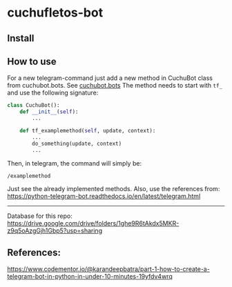 # cuchufletos-bot

## Install

## How to use
For a new telegram-command just add a new method in CuchuBot class from cuchubot.bots. See [cuchubot.bots](cuchubot.bots)
The method needs to start with `tf_` and use the following signature:

```python
class CuchuBot():
    def __init__(self):
        ...

    def tf_examplemethod(self, update, context):
        ...
        do_something(update, context)
        ...
```

Then, in telegram, the command will simply be:
```bash
/examplemethod
```


Just see the already implemented methods.
Also, use the references from:
https://python-telegram-bot.readthedocs.io/en/latest/telegram.html

---
Database for this repo: https://drive.google.com/drive/folders/1ghe9R6tAkdx5MKR-z9q5oAzgGjh1Gbp5?usp=sharing



## References:
https://www.codementor.io/@karandeepbatra/part-1-how-to-create-a-telegram-bot-in-python-in-under-10-minutes-19yfdv4wrq
